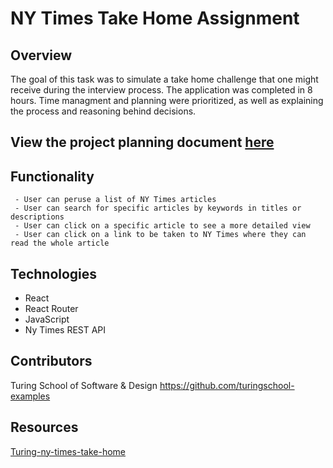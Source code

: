 # NY Times Take Home Assignment

## Overview
 The goal of this task was to simulate a take home challenge that one might receive during the interview process. The application was completed in 8 hours. Time managment and planning were prioritized, as well as explaining the process and reasoning behind decisions.
 
 
## View the project planning document [here](https://github.com/ShaunaMyers/ny-times-take-home/blob/main/project_planning.md)


## Functionality

     - User can peruse a list of NY Times articles 
     - User can search for specific articles by keywords in titles or descriptions
     - User can click on a specific article to see a more detailed view
     - User can click on a link to be taken to NY Times where they can read the whole article


## Technologies
  - React
  - React Router
  - JavaScript
  - Ny Times REST API

## Contributors
  
Turing School of Software & Design https://github.com/turingschool-examples

## Resources
  [Turing-ny-times-take-home](https://mod4.turing.edu/projects/take_home/)
